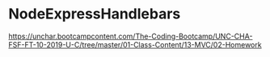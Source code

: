 # NodeExpressHandlebars
https://unchar.bootcampcontent.com/The-Coding-Bootcamp/UNC-CHA-FSF-FT-10-2019-U-C/tree/master/01-Class-Content/13-MVC/02-Homework